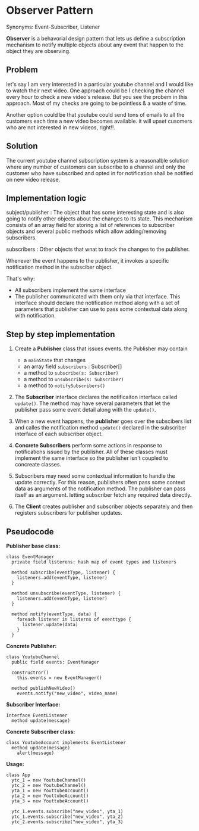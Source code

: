 # Observer Pattern

Synonyms: Event-Subscriber, Listener

**Observer** is a behavorial design pattern that lets us define a subscription mechanism to notify multiple objects about any event that happen to the object they are observing.

## Problem
let's say I am very interested in a particular youtube channel and I would like to watch their next video. One approach could be I checking the channel every hour to check a new video's release. But you see the probem in this approach. Most of my checks are going to be pointless & a waste of time. 

Another option could be that youtube could send tons of emails to all the customers each time a new video becomes available. it will upset cusomers who are not interested in new videos, right!!.

## Solution
The current youtube channel subscription system is a reasonalble solution where any number of customers can subscribe to a channel and only the customer who have subscribed and opted in for notification shall be notified on new video release.


## Implementation logic
subject/publisher : The object that has some interesting state and is also going to notify other objects about the changes to its state. This mechanism consists of an array field for storing a list of references to subscriber objects and several public methods which allow adding/removing subscribers.

subscribers : Other objects that wnat to track the changes to the publisher.

Whenever the event happens to the publisher, it invokes a specific notification method in the subsciber object.

That's why:
- All subscribers implement the same interface
- The publisher communicated with them only via that interface. This interface should declare the notification method along with a set of parameters that publisher can use to pass some contextual data along with notification.

## Step by step implementation

1. Create a **Publisher** class that issues events. the Publisher may contain 
   - a `mainState` that changes
   - an array field `subscribers` : Subscriber[] 
   - a method to `subscribe(s: Subscriber)`
   - a method to `unsubscribe(s: Subscriber)`
   - a method to `notifySubscribers()`

2. The **Subscriber** interface declares the notificaiton interface called `update()`. The method may have several parameters that let the publisher pass some event detail along with the `update()`.

3. When a new event happens, the **publisher** goes over the subscibers list and calles the notification method `update()` declared in the subscriber interface of each subscriber object.

4. **Concrete Subscribers** perform some actions in response to notifications issued by the publisher. All of these classes must implement the same interface so the publisher isn't coupled to concreate classes.

5. Subscribers may need some contextual information to handle the update correctly. For this reason, publishers often pass some context data as arguments of the notification method. The publisher can pass itself as an argument. letting subscriber fetch any required data directly.

6. The **Client** creates publisher and subscriber objects separately and then registers subscribers for publisher updates.

## Pseudocode

**Publisher base class:**
```
class EventManager
  private field listerens: hash map of event types and listeners

  method subscribe(eventType, listener) {
    listeners.add(eventType, listener)
  }

  method unsubscribe(eventType, listener) {
    listeners.add(eventType, listener)
  }

  method notify(eventType, data) {
    foreach listener in listerns of eventtype {
      listener.update(data)
    }
  }
```

**Concrete Publisher:**
```
class YoutubeChannel
  public field events: EventManager

  constructror()
    this.events = new EventManager()

  method publishNewVideo()
    events.notify("new_video", video_name) 
```

**Subscriber Interface:**
```
Interface EventListener
  method update(message)
```

**Concrete Subscriber class:**
```
class YoutubeAccount implements EventListener
  method update(message)
    alert(message)

```

**Usage:**
```
class App
  ytc_1 = new YoutubeChannel()
  ytc_2 = new YoutubeChannel()
  yta_1 = new YouttubeAccount()
  yta_2 = new YouttubeAccount()
  yta_3 = new YouttubeAccount()

  ytc_1.events.subscribe("new_video", yta_1)
  ytc_1.events.subscribe("new_video", yta_2)
  ytc_2.events.subscribe("new_video", yta_3)
```
